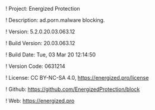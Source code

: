 ! Project: Energized Protection

! Description: ad.porn.malware blocking.

! Version: 5.2.0.20.03.063.12

! Build Version: 20.03.063.12

! Build Date: Tue, 03 Mar 20 12:14:50

! Version Code: 0631214

! License: CC BY-NC-SA 4.0, https://energized.pro/license

! Github: https://github.com/EnergizedProtection/block

! Web: https://energized.pro
